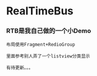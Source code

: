 # RealTimeBus
### RTB是我自己做的一个小Demo

    布局使用Fragment+RedioGroup
    
    里面参考别人弄了一个listview分类显示
    
    有待更新。。。
